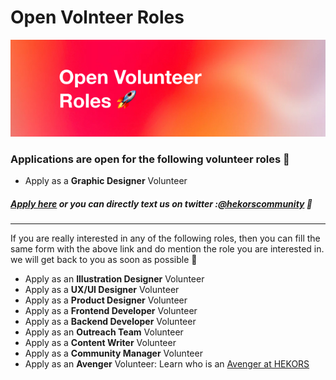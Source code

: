 # Open Volnteer Roles

<img src="/assets/open-volunteer-roles-banner.jpg" 
    alt="open-volunteer-roles-banner" style="" />

### Applications are open for the following volunteer roles 🌱


- Apply as a **Graphic Designer** Volunteer

##### [Apply here](https://form.typeform.com/to/LcqR1P0o) or you can directly text us on twitter :[@hekorscommunity](https://twitter.com/hekorscommunity) 🧡

---

If you are really interested in any of the following roles, then you can fill the same form with the above link and do mention the role you are interested in. 
we will get back to you as soon as possible 🔮

- Apply as an **Illustration Designer** Volunteer
- Apply as a **UX/UI Designer** Volunteer
- Apply as a **Product Designer** Volunteer
- Apply as a **Frontend Developer** Volunteer
- Apply as a **Backend Developer** Volunteer
- Apply as an **Outreach Team** Volunteer
- Apply as a **Content Writer** Volunteer
- Apply as a **Community Manager** Volunteer
- Apply as an **Avenger** Volunteer: Learn who is an [Avenger at HEKORS](/profile/avengers-at-hekors.md)

